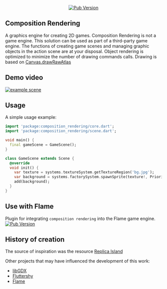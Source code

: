 <p align="center">
<a title="Pub" href="https://pub.dartlang.org/packages/composition_rendering"><img alt="Pub Version" src="https://img.shields.io/pub/v/composition_rendering?color=blue&style=for-the-badge"></a>
</p>

## Composition Rendering

A graphics engine for creating 2D games.
Composition Rendering is not a game engine. This solution can be used as part of a third-party game engine.
The functions of creating game scenes and managing graphic objects in the action scene are at your disposal. Object rendering is optimized to minimize the number of drawing commands calls.
Drawing is based on [Canvas.drawRawAtlas](https://api.flutter.dev/flutter/dart-ui/Canvas/drawRawAtlas.html)

## Demo video

[![example scene](https://img.youtube.com/vi/yOPTod5Tkeg/sddefault.jpg)](https://www.youtube.com/watch?v=yOPTod5Tkeg)


## Usage

A simple usage example:

```dart
import 'package:composition_rendering/core.dart';
import 'package:composition_rendering/scene.dart';

void main() {
  final gameScene = GameScene();
}

class GameScene extends Scene {
  @override
  void init() {
    var texture = systems.textureSystem.getTextureRegion('bg.jpg');
    var background = systems.factorySystem.spawnSprite(texture!, Priority.background);
    add(background);
  }
}
```


## Use with Flame

Plugin for integrating `composition rendering` into the Flame game engine. <a title="Pub" href="https://pub.dartlang.org/packages/flame_composition_rendering" ><img alt="Pub Version" src="https://img.shields.io/pub/v/flame_composition_rendering?label=flame_composition_rendering&style=for-the-badge"></a>


## History of creation

The source of inspiration was the resource [Replica Island](https://code.google.com/archive/p/replicaisland/)

Other projects that may have influenced the development of this work:
 - [libGDX](https://libgdx.com/)
 - [Fluttershy](https://github.com/DavidDomkar/fluttershy)
 - [Flame](https://flame-engine.org/)

